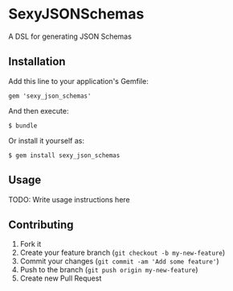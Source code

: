 # SexyJSONSchemas

A DSL for generating JSON Schemas

## Installation

Add this line to your application's Gemfile:

    gem 'sexy_json_schemas'

And then execute:

    $ bundle

Or install it yourself as:

    $ gem install sexy_json_schemas

## Usage

TODO: Write usage instructions here

## Contributing

1. Fork it
2. Create your feature branch (`git checkout -b my-new-feature`)
3. Commit your changes (`git commit -am 'Add some feature'`)
4. Push to the branch (`git push origin my-new-feature`)
5. Create new Pull Request

